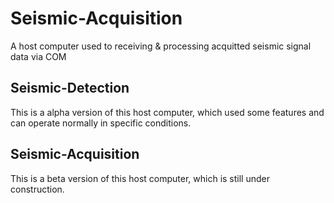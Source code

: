 # Seismic-Acquisition
A host computer used to receiving & processing acquitted seismic signal data via COM



## Seismic-Detection

This is a alpha version of this host computer, which used some features and can operate normally in specific conditions.



## Seismic-Acquisition

This is a beta version of this host computer, which is still under construction.